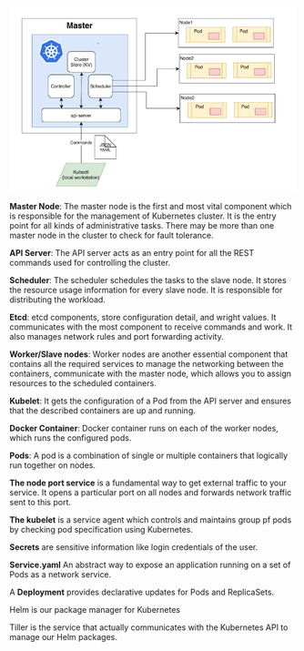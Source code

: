 ![DFS](./images/Arch.PNG)

**Master Node**: The master node is the first and most vital component which is responsible for the management of Kubernetes cluster. It is the entry point for all kinds of administrative tasks. There may be more than one master node in the cluster to check for fault tolerance.

**API Server**: The API server acts as an entry point for all the REST commands used for controlling the cluster.

**Scheduler**: The scheduler schedules the tasks to the slave node. It stores the resource usage information for every slave node. It is responsible for distributing the workload.

**Etcd**: etcd components, store configuration detail, and wright values. It communicates with the most component to receive commands and work. It also manages network rules and port forwarding activity.

**Worker/Slave nodes**: Worker nodes are another essential component that contains all the required services to manage the networking between the containers, communicate with the master node, which allows you to assign resources to the scheduled containers.

**Kubelet**: It gets the configuration of a Pod from the API server and ensures that the described containers are up and running.

**Docker Container**: Docker container runs on each of the worker nodes, which runs the configured pods.

**Pods**: A pod is a combination of single or multiple containers that logically run together on nodes.






**The node port service** is a fundamental way to get external traffic to your service. It opens a particular port on all nodes and forwards network traffic sent to this port.

**The kubelet** is a service agent which controls and maintains group pf pods by checking pod specification using Kubernetes.

**Secrets** are sensitive information like login credentials of the user. 

**Service.yaml**
An abstract way to expose an application running on a set of Pods as a network service.

A **Deployment** provides declarative updates for Pods and ReplicaSets.

Helm is our package manager for Kubernetes

Tiller is the service that actually communicates with the Kubernetes API to manage our Helm packages.

